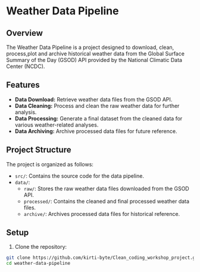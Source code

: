 # Weather Data Pipeline

## Overview

The Weather Data Pipeline is a project designed to download, clean, process,plot and archive historical weather data from the Global Surface Summary of the Day (GSOD) API provided by the National Climatic Data Center (NCDC).

## Features

- **Data Download:** Retrieve weather data files from the GSOD API.
- **Data Cleaning:** Process and clean the raw weather data for further analysis.
- **Data Processing:** Generate a final dataset from the cleaned data for various weather-related analyses.
- **Data Archiving:** Archive processed data files for future reference.

## Project Structure

The project is organized as follows:

- `src/`: Contains the source code for the data pipeline.
- `data/`:
  - `raw/`: Stores the raw weather data files downloaded from the GSOD API.
  - `processed/`: Contains the cleaned and final processed weather data files.
  - `archive/`: Archives processed data files for historical reference.

## Setup

1. Clone the repository:

```bash
git clone https://github.com/kirti-byte/Clean_coding_workshop_project.git
cd weather-data-pipeline
